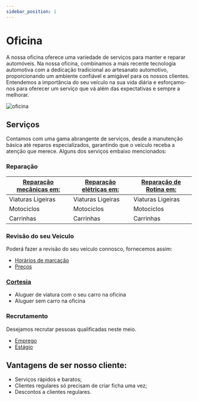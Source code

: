 ```yaml
---
sidebar_position: 1
---
```


# Oficina
A nossa oficina oferece uma variedade de serviços para manter e reparar automóveis. Na nossa oficina, combinamos a mais recente tecnologia automotiva com a dedicação tradicional ao artesanato automotivo, proporcionando um ambiente confiável e amigável para os nossos clientes. Entendemos a importância do seu veículo na sua vida diária e esforçamo-nos para oferecer um serviço que vá além das expectativas e sempre a melhorar.

![oficina](https://cdn.discordapp.com/attachments/1049372613945851975/1189622631851376751/oficina.png?ex=659ed569&is=658c6069&hm=508d951bd41ec9e72787119f9d911c0f8f0384629a6a219fdddbc56a04d1391c&)

## Serviços
Contamos com uma gama abrangente de serviços, desde a manutenção básica até reparos especializados, garantindo que o veículo receba a atenção que merece. Alguns dos serviços embaixo mencionados:

### Reparação
| [Reparação mecânicas em:](/docs/Serviços/Reparação/Mecânico.md) | [Reparação elétricas em:](/docs/Serviços/Reparação/Elétrica.md) | [Reparação de Rotina em:](/docs/Serviços/Reparação/Rotina.md)|
|-------------------------|-------------------------|------------------------|
| Viaturas Ligeiras       | Viaturas Ligeiras       | Viaturas Ligeiras      |
| Motociclos              | Motociclos              | Motociclos             |
| Carrinhas               | Carrinhas               | Carrinhas              |


### Revisão do seu Veiculo
Poderá fazer a revisão do seu veiculo connosco, fornecemos assim:
+ [Horários de marcação](/docs/Revisão/Marcação.md)
+ [Preços](/docs/Revisão/Preços.md)

### [Cortesia](/docs/Serviços/Cortesia.md)
+ Aluguer de viatura com o seu carro na oficina
+ Aluguer sem carro na oficina

### Recrutamento
Desejamos recrutar pessoas qualificadas neste meio.
+ [Emprego](/docs/Recrutamento/Emprego.md)
+ [Estágio](/docs/Recrutamento//Estágio.md)


## Vantagens de ser nosso cliente:
+ Serviços rápidos e baratos;
+ Clientes regulares só precisam de criar ficha uma vez;
+ Descontos a clientes regulares.



